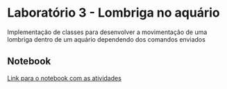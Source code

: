 # Laboratório 3 - Lombriga no aquário

Implementação de classes para desenvolver a movimentação de uma lombriga dentro de um aquário dependendo dos comandos enviados

## Notebook
[Link para o notebook com as atividades](https://github.com/igorp-lopes/MC322-S1-2021/blob/main/lab03/notebook/lab-lombriga-ra174929.ipynb)

